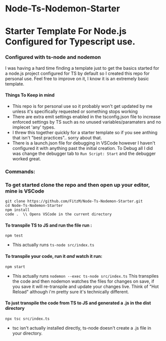 # Node-Ts-Nodemon-Starter

# Starter Template For Node.js Configured for Typescript use.

### Configured with ts-node and  nodemon


I was having a hard time finding a template just to get the basics started for a node.js project configured for TS by default so I created this repo for personal use.  Feel free to improve on it, I know it is an extremely basic template. 


#### Things To Keep in mind
- This repo is for personal use so it probably won't get updated by me unless it's specifically requested or something stops working
- There are extra emit settings enabled in the tsconfig.json file to increase enforced settings by TS such as no unused variables/paramaters and no implecet 'any' types.
- I threw this together quickly for a starter template so if you see anthing that isn't "best practices".. sorry about that. 
- There is a launch.json file for debugging in VSCode however I haven't configured it with anything past the initial creation. 
To Debug all I did was change the debugger tab to `Run Script: Start` and the debugger worked great. 


### Commands:
### To get started clone the repo and then open up your editor, mine is VSCode
```
git clone https://github.com/FitzM/Node-Ts-Nodemon-Starter.git
cd Node-Ts-Nodemon-Starter
npm install
code .  \\ Opens VSCode in the current directory
```
#### To transpile TS to JS and run the file run :

```npm test```

- This actually runs `ts-node src/index.ts` 

#### To transpile your code, run it _and_ watch it run:

`npm start` 

- This actually runs `nodemon --exec ts-node src/index.ts` This transpiles the code and then nodemon watches the files for changes on save, if you save it will re-transpile and update your changes live. Think of "Hot Reload" although i'm pretty sure it's technically different. 

#### To just transpile the code from TS to JS and generated a .js in the dist directory

`npx tsc src/index.ts`

- tsc isn't actually installed directly, ts-node doesn't create a .js file in your directory.
